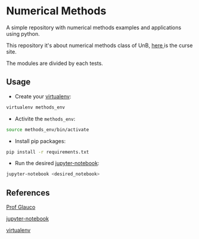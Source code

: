 # Numerical Methods

A simple repository with numerical methods examples and applications using python.

This repository it's about numerical methods class of UnB, [here ](https://sites.google.com/view/profglauco/m%C3%A9todos-num%C3%A9ricos?authuser=0) is the curse site.

The modules are divided by each tests.

## Usage

* Create your [virtualenv](https://virtualenv.pypa.io/en/stable/userguide/#usage):

```sh
virtualenv methods_env
```

* Activite the `methods_env`:

```sh
source methods_env/bin/activate
```

* Install pip packages:

```sh
pip install -r requirements.txt
```

* Run the desired [jupyter-notebook](http://jupyter.org/):

```sh
jupyter-notebook <desired_notebook>
```

## References

[Prof Glauco](https://sites.google.com/view/profglauco/m%C3%A9todos-num%C3%A9ricos?authuser=0)

[jupyter-notebook](http://jupyter.org/)

[virtualenv](https://virtualenv.pypa.io/en/stable/userguide/#usage)
